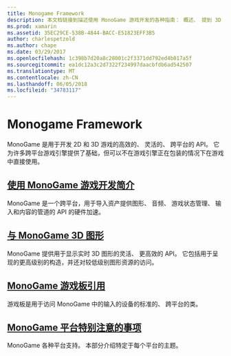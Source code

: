 ```yaml
---
title: Monogame Framework
description: 本文档链接到描述使用 MonoGame 游戏开发的各种指南： 概述、 提到 3D 图形和游戏，并查看特定于平台的注意事项。
ms.prod: xamarin
ms.assetid: 35EC29CE-538B-4844-BACC-E51823EFF3B5
author: charlespetzold
ms.author: chape
ms.date: 03/29/2017
ms.openlocfilehash: 1c398b7d20a8c28001c2f3371dd792ed4b017a5f
ms.sourcegitcommit: ea1dc12a3c2d7322f234997daacbfdb6ad542507
ms.translationtype: MT
ms.contentlocale: zh-CN
ms.lasthandoff: 06/05/2018
ms.locfileid: "34783117"
---
```

# <a name="monogame-framework"></a>Monogame Framework

MonoGame 是用于开发 2D 和 3D 游戏的高效的、 灵活的、 跨平台的 API。 它为许多跨平台游戏引擎提供了基础，但可以不在游戏引擎正在包装的情况下在游戏中直接使用。

## <a name="introduction-to-game-development-with-monogamegraphics-gamesmonogameintroductionindexmd"></a>[使用 MonoGame 游戏开发简介](~/graphics-games/monogame/introduction/index.md)

MonoGame 是一个跨平台，用于导入资产提供图形、 音频、 游戏状态管理、 输入和内容的管道的 API 的硬件加速。

## <a name="3d-graphics-with-monogamegraphics-gamesmonogame3dindexmd"></a>[与 MonoGame 3D 图形](~/graphics-games/monogame/3d/index.md)

MonoGame 提供用于显示实时 3D 图形的灵活、 更高效的 API。 它包括用于呈现的更高级别的构造，并还对较低级别图形资源的访问。

## <a name="monogame-gamepad-referencegraphics-gamesmonogameinputmd"></a>[MonoGame 游戏板引用](~/graphics-games/monogame/input.md)

游戏板是用于访问 MonoGame 中的输入的设备的标准的、 跨平台的类。

## <a name="monogame-platform-specific-considerationsgraphics-gamesmonogameplatformsindexmd"></a>[MonoGame 平台特别注意的事项](~/graphics-games/monogame/platforms/index.md)

MonoGame 各种平台支持。 本部分介绍特定于每个平台的主题。
